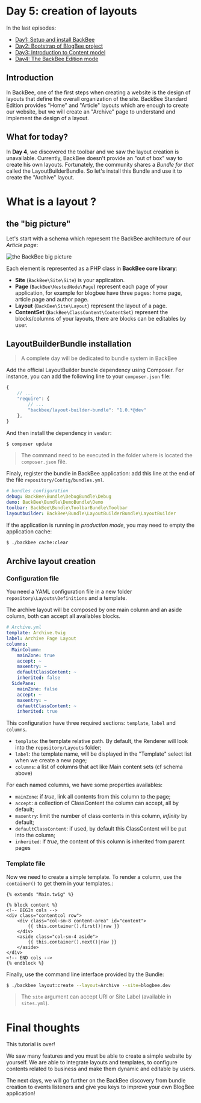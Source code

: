 Day 5: creation of layouts
==========================

In the last episodes:

 - [Day1: Setup and install BackBee](day1.md)
 - [Day2: Bootstrap of BlogBee project](day2.md)
 - [Day3: Introduction to Content model](day3.md)
 - [Day4: The BackBee Edition mode](day4.md)

Introduction
---------------

In BackBee, one of the first steps when creating a website is the design of layouts that define the overall organization of the site. BackBee Standard Edition provides "Home" and "Article" layouts which are enough to create our website, but we will create an "Archive"  page to understand and implement the design of a layout.


What for today?
-------------------
In **Day 4**, we discovered the toolbar and we saw the layout creation is unavailable. Currently, BackBee doesn't provide an "out of box" way to create his own layouts. Fortunately, the community shares a *Bundle for that* called the LayoutBuilderBundle.
So let's install this Bundle and use it to create the "Archive" layout.

What is a layout ?
==============

## the "big picture"

Let's start with a schema which represent the BackBee architecture of our *Article page*:

![the BackBee big picture](http://i.imgur.com/sLLJ19x.png "the BackBee big picture")

Each element is represented as a PHP class in **BackBee core library**:

 - **Site** (``BackBee\Site\Site``) is your application.
 - **Page** (``BackBee\NestedNode\Page``) represent each page of your application, for example for blogbee have three pages: home page, article page and author page.
 - **Layout** (``BackBee\Site\Layout``) represent the layout of a page.
 - **ContentSet** (``BackBee\ClassContent\ContentSet``) represent the blocks/columns of your layouts, there are blocks can be editables by user.

## LayoutBuilderBundle installation

> A complete day will be dedicated to bundle system in BackBee

Add the official LayoutBuilder bundle dependency using Composer.
For instance, you can add the following line to your `composer.json` file:

```javascript
{
    // ...
    "require": {
        // ...
        "backbee/layout-builder-bundle": "1.0.*@dev"
    },
}
```

And then install the dependency in `vendor`:

```bash
$ composer update
```

> The command need to be executed in the folder where is located the `composer.json` file.

Finaly, register the bundle in BackBee application: add this line at the end of the file `repository/Config/bundles.yml`.

```yaml
# bundles configuration
debug: BackBee\Bundle\DebugBundle\Debug
demo: BackBee\Bundle\DemoBundle\Demo
toolbar: BackBee\Bundle\ToolbarBundle\Toolbar
layoutbuilder: BackBee\Bundle\LayoutBuilderBundle\LayoutBuilder
```

If the application is running in *production mode*, you may need to empty the application cache:

```bash
$ ./backbee cache:clear
```

## Archive layout creation

### Configuration file

You need a YAML configuration file in a new folder ``repository\Layouts\Definitions`` and a template.

The archive layout will be composed by one main column and an aside column, both can accept all availables blocks.

```yaml
# Archive.yml
template: Archive.twig
label: Archive Page Layout
columns:
  MainColumn:
    mainZone: true
    accept: ~
    maxentry: ~
    defaultClassContent: ~
    inherited: false
  SidePane:
    mainZone: false
    accept: ~
    maxentry: ~
    defaultClassContent: ~
    inherited: true
```

This configuration have three required sections: `template`, `label` and `columns`.

* `template`: the template relative path. By default, the Renderer will look into the ``repository/Layouts`` folder;
* `label`: the template name, will be displayed in the "Template" select list when we create a new page;
* `columns`: a list of columns that act like Main content sets (cf schema above)

For each named columns, we have some properties availables:

* `mainZone`: if *true*, link all contents from this column to the page;
* `accept`: a collection of ClassContent the column can accept, all by default;
* `maxentry`: limit the number of class contents in this column, *infinity* by default;
* `defaultClassContent`: if used, by default this ClassContent will be put into the column;
* `inherited`: if *true*, the content of this column is inherited from parent pages

### Template file

Now we need to create a simple template. To render a column, use the `container()` to get them in your templates.:

```jinja
{% extends "Main.twig" %}

{% block content %}
<!-- BEGIn cols -->
<div class="contentcol row">
    <div class="col-sm-8 content-area" id="content">
        {{ this.container().first()|raw }}
    </div>
    <aside class="col-sm-4 aside">
        {{ this.container().next()|raw }}
    </aside>
</div>
<!-- END cols -->
{% endblock %}
```


Finally, use the command line interface provided by the Bundle:

```bash
$ ./backbee layout:create --layout=Archive --site=blogbee.dev
```

> The ``site`` argument can accept URI or Site Label (available in ``sites.yml``).


Final thoughts
============

This tutorial is over!

We saw many features and you must be able to create a simple website by yourself.
We are able to integrate layouts and templates, to configure contents related to business and make them dynamic and editable by users.

The next days, we will go further on the BackBee discovery from bundle creation to events listeners and give you keys to improve your own BlogBee application!
